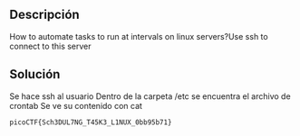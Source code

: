 ## Descripción
How to automate tasks to run at intervals on linux servers?Use ssh to connect to this server
## Solución
Se hace ssh al usuario
Dentro de la carpeta /etc se encuentra el archivo de crontab
Se ve su contenido con cat
```
picoCTF{Sch3DUL7NG_T45K3_L1NUX_0bb95b71}
```

